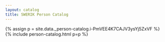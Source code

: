 ```yaml
---
layout: catalog
title: SWERIK Person Catalog
---
```

{% assign p = site.data._person-catalog.i-PmVEE4K7CAJV3ysYj5ZxVF %}
{% include person-catalog.html p=p %}

